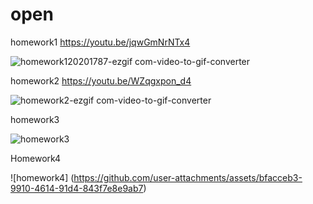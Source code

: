 # open

homework1 
https://youtu.be/jqwGmNrNTx4

![homework120201787-ezgif com-video-to-gif-converter](https://github.com/user-attachments/assets/57cb1a12-eac3-41c9-8c48-957990327eb0)



homework2 
https://youtu.be/WZqgxpon_d4

![homework2-ezgif com-video-to-gif-converter](https://github.com/user-attachments/assets/85597622-fa9e-496b-b1cf-e706641a908e)

homework3

![homework3](https://github.com/user-attachments/assets/9627b4d5-e633-408d-abad-ab382b75dcd9)


Homework4

![homework4]    (https://github.com/user-attachments/assets/bfacceb3-9910-4614-91d4-843f7e8e9ab7)



